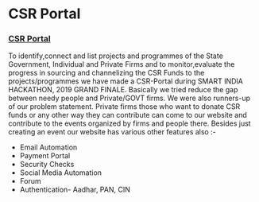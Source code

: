 # CSR Portal

### [CSR Portal](http://csr-portal.herokuapp.com/)
To identify,connect and list projects and programmes of the State Government, Individual and Private Firms and to monitor,evaluate the progress in sourcing and channelizing the CSR Funds to the projects/programmes we have made a CSR-Portal during SMART INDIA HACKATHON, 2019 GRAND FINALE.
Basically we tried reduce the gap between needy people and Private/GOVT firms. We were also runners-up of our problem statement.
Private firms those who want to donate CSR funds or any other way they can contribute can come to our website and contribute to the events organized by firms and people there.
Besides just creating an event our website has various other features also :-
-  Email Automation
-  Payment Portal
-  Security Checks
-  Social Media Automation
-  Forum
-  Authentication- Aadhar, PAN, CIN